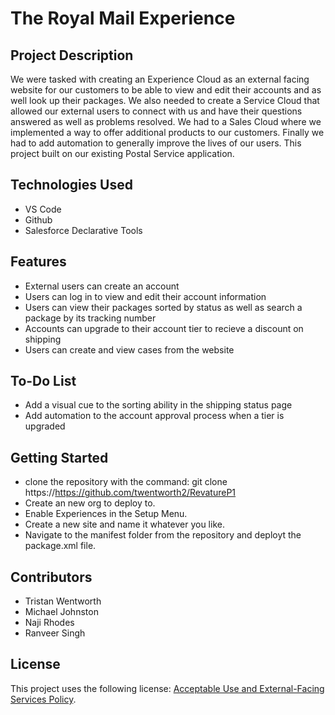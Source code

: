 # The Royal Mail Experience


## Project Description
We were tasked with creating an Experience Cloud as an external facing website for our customers to be able to view and edit their accounts and as well look up their packages. We also needed to create a Service Cloud that allowed our external users to connect with us and have their questions answered as well as problems resolved. We had to a Sales Cloud where we implemented a way to offer additional products to our customers. Finally we had to add automation to generally improve the lives of our users. This project built on our existing Postal Service application.

## Technologies Used
* VS Code
* Github
* Salesforce Declarative Tools

## Features

* External users can create an account
* Users can log in to view and edit their account information
* Users can view their packages sorted by status as well as search a package by its tracking number
* Accounts can upgrade to their account tier to recieve a discount on shipping
* Users can create and view cases from the website

## To-Do List
* Add a visual cue to the sorting ability in the shipping status page
* Add automation to the account approval process when a tier is upgraded

## Getting Started
* clone the repository with the command: git clone https://https://github.com/twentworth2/RevatureP1
* Create an new org to deploy to.
* Enable Experiences in the Setup Menu.
* Create a new site and name it whatever you like.
* Navigate to the manifest folder from the repository and deployt the package.xml file.

## Contributors
* Tristan Wentworth
* Michael Johnston
* Naji Rhodes
* Ranveer Singh

## License
This project uses the following license: [Acceptable Use and External-Facing Services Policy](https://www.salesforce.com/content/dam/web/en_us/www/documents/legal/Agreements/policies/ExternalFacing_Services_Policy.pdf).
